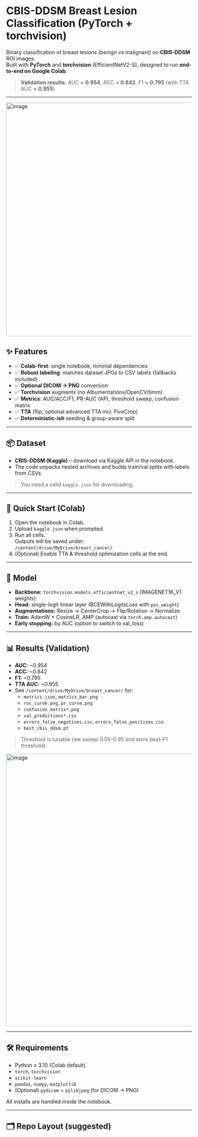 # CBIS-DDSM Breast Lesion Classification (PyTorch + torchvision)

Binary classification of breast lesions (benign vs malignant) on **CBIS-DDSM** ROI images.  
Built with **PyTorch** and **torchvision** (EfficientNetV2-S), designed to run **end-to-end on Google Colab**.

> **Validation results:** AUC ≈ **0.954**, ACC ≈ **0.842**, F1 ≈ **0.795** (with TTA AUC ≈ **0.955**)

---
<img width="761" height="635" alt="image" src="https://github.com/user-attachments/assets/4310925c-2b8a-4490-b32e-a5fc4c810b70" />


## ✨ Features
- ✅ **Colab-first**: single notebook, minimal dependencies
- ✅ **Robust labeling**: matches dataset JPGs to CSV labels (fallbacks included)
- ✅ **Optional DICOM → PNG** conversion
- ✅ **Torchvision** augments (no Albumentations/OpenCV/timm)
- ✅ **Metrics**: AUC/ACC/F1, PR-AUC (AP), threshold sweep, confusion matrix
- ✅ **TTA** (flip; optional advanced TTA incl. FiveCrop)
- ✅ **Deterministic-ish** seeding & group-aware split

---

## 📦 Dataset
- **CBIS-DDSM (Kaggle)** – download via Kaggle API in the notebook.
- The code unpacks nested archives and builds train/val splits with labels from CSVs.

> You need a valid `kaggle.json` for downloading.

---

## 🚀 Quick Start (Colab)
1. Open the notebook in Colab.
2. Upload `kaggle.json` when prompted.
3. Run all cells.  
   Outputs will be saved under:  
   `/content/drive/MyDrive/breast_cancer/`
4. (Optional) Enable TTA & threshold optimization cells at the end.

---

## 🧠 Model
- **Backbone:** `torchvision.models.efficientnet_v2_s` (IMAGENET1K_V1 weights)
- **Head:** single-logit linear layer (BCEWithLogitsLoss with `pos_weight`)
- **Augmentations:** Resize → CenterCrop → Flip/Rotation → Normalize
- **Train:** AdamW + CosineLR, AMP (autocast via `torch.amp.autocast`)
- **Early stopping:** by AUC (option to switch to val_loss)

---

## 📊 Results (Validation)
- **AUC:** ~0.954  
- **ACC:** ~0.842  
- **F1:** ~0.795  
- **TTA AUC:** ~0.955  
- See `/content/drive/MyDrive/breast_cancer/` for:
  - `metrics.json`, `metrics_bar.png`
  - `roc_curve.png`, `pr_curve.png`
  - `confusion_matrix*.png`
  - `val_predictions*.csv`
  - `errors_false_negatives.csv`, `errors_false_positives.csv`
  - `best_cbis_ddsm.pt`

> Threshold is tunable (we sweep 0.05–0.95 and store best-F1 threshold).

<img width="1118" height="740" alt="image" src="https://github.com/user-attachments/assets/b8e4b5ff-8511-42b1-90d8-c98edf658edf" />


---

## 🛠 Requirements
- Python ≥ 3.10 (Colab default)
- `torch`, `torchvision`
- `scikit-learn`
- `pandas`, `numpy`, `matplotlib`
- (Optional) `pydicom` + `pylibjpeg` (for DICOM → PNG)

All installs are handled inside the notebook.

---

## 🗂 Repo Layout (suggested)
